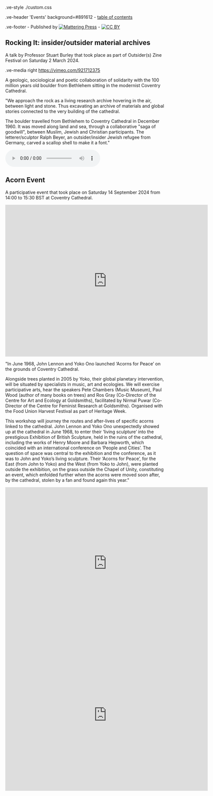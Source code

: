 .ve-style ./custom.css

.ve-header 'Events' background=#891612
    - [table of contents](/)

.ve-footer
    - Published by [![Mattering Press](https://www.matteringpress.org/wp-content/themes/matteringpress/img/mattering-press.png)](https://www.matteringpress.org/)
    - [![CC BY](https://licensebuttons.net/l/by/4.0/88x31.png)](https://creativecommons.org/licenses/by/4.0/)

## Rocking It: insider/outsider material archives

A talk by Professor Stuart Burley that took place as part of Outsider(s) Zine Festival on Saturday 2 March 2024.

.ve-media right https://vimeo.com/921712375

A geologic, sociological and poetic collaboration of solidarity with the 100 million years old boulder from Bethlehem sitting in the modernist Coventry Cathedral.

"We approach the rock as a living research archive hovering in the air, between light and stone. Thus excavating an archive of materials and global stories connected to the very building of the cathedral.

The boulder travelled from Bethlehem to Coventry Cathedral in December 1960. It was moved along land and sea, through a collaborative "saga of goodwill", between Muslim, Jewish and Christian participants. The letterer/sculptor Ralph Beyer, an outsider/insider Jewish refugee from Germany, carved a scallop shell to make it a font."

<audio controls>
  <source src="https://raw.githubusercontent.com/mattering-press/Hear-Here-Spatial-Practices/main/media/Boulder_Readings_Coventrycathedral.mp3" type="audio/mpeg">
    <!-- fallback -->
    Your browser doesn't support HTML5 audio. Here is a <a href="https://raw.githubusercontent.com/mattering-press/Hear-Here-Spatial-Practices/main/media/Boulder_Readings_Coventrycathedral.mp3">link to download the audio</a> instead.
</audio>

## Acorn Event

A participative event that took place on Saturday 14 September 2024 from 14:00 to 15:30 BST at Coventry Cathedral.

<center><iframe src="https://archive.org/embed/HearHereAcorn1" width="640" height="480" frameborder="0" webkitallowfullscreen="true" mozallowfullscreen="true" allowfullscreen></iframe></center>

"In June 1968, John Lennon and Yoko Ono launched ‘Acorns for Peace’ on the grounds of Coventry Cathedral.

Alongside trees planted in 2005 by Yoko, their global planetary intervention, will be situated by specialists in music, art and ecologies. We will exercise participative arts, hear the speakers Pete Chambers (Music Museum), Paul Wood (author of many books on trees) and Ros Gray (Co-Director of the Centre for Art and Ecology at Goldsmiths), facilitated by Nirmal Puwar (Co-Director of the Centre for Feminist Research at Goldsmiths). Organised with the Food Union Harvest Festival as part of Heritage Week.

This workshop will journey the routes and after-lives of specific acorns linked to the cathedral. John Lennon and Yoko Ono unexpectedly showed up at the cathedral in June 1968, to enter their ‘living sculpture’ into the prestigious Exhibition of British Sculpture, held in the ruins of the cathedral, including the works of Henry Moore and Barbara Hepworth, which coincided with an international conference on ‘People and Cities’. The question of space was central to the exhibition and the conference, as it was to John and Yoko’s living sculpture. Their ‘Acorns for Peace’, for the East (from John to Yoko) and the West (from Yoko to John), were planted outside the exhibition, on the grass outside the Chapel of Unity, constituting an event, which enfolded further when the acorns were moved soon after, by the cathedral, stolen by a fan and found again this year."

<center><iframe src="https://archive.org/embed/HearHereAcorn2" width="640" height="480" frameborder="0" webkitallowfullscreen="true" mozallowfullscreen="true" allowfullscreen></iframe></center>

<center><iframe src="https://archive.org/embed/HearHereAcorn3" width="640" height="480" frameborder="0" webkitallowfullscreen="true" mozallowfullscreen="true" allowfullscreen></iframe></center>
